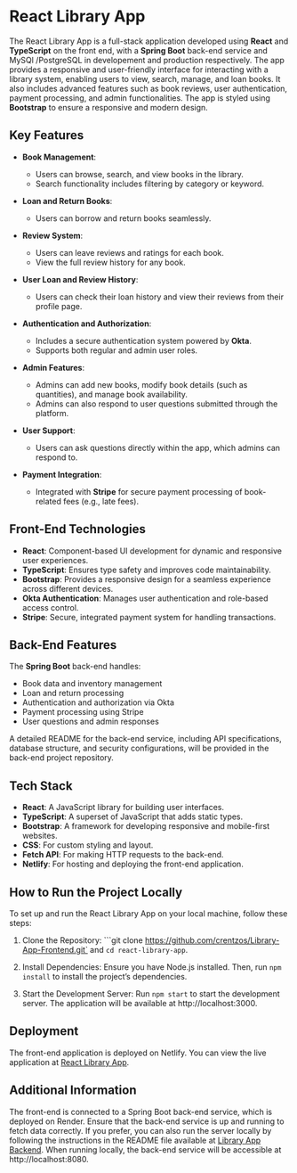# React Library App

The React Library App is a full-stack application developed using **React** and **TypeScript** on the front end, with a **Spring Boot** back-end service and MySQl /PostgreSQL in developement and production respectively. The app provides a responsive and user-friendly interface for interacting with a library system, enabling users to view, search, manage, and loan books. It also includes advanced features such as book reviews, user authentication, payment processing, and admin functionalities. The app is styled using **Bootstrap** to ensure a responsive and modern design.

## Key Features

- **Book Management**: 
  - Users can browse, search, and view books in the library.
  - Search functionality includes filtering by category or keyword.
  
- **Loan and Return Books**: 
  - Users can borrow and return books seamlessly.
  
- **Review System**: 
  - Users can leave reviews and ratings for each book.
  - View the full review history for any book.

- **User Loan and Review History**: 
  - Users can check their loan history and view their reviews from their profile page.
  
- **Authentication and Authorization**: 
  - Includes a secure authentication system powered by **Okta**.
  - Supports both regular and admin user roles.
  
- **Admin Features**: 
  - Admins can add new books, modify book details (such as quantities), and manage book availability.
  - Admins can also respond to user questions submitted through the platform.

- **User Support**: 
  - Users can ask questions directly within the app, which admins can respond to.

- **Payment Integration**: 
  - Integrated with **Stripe** for secure payment processing of book-related fees (e.g., late fees).

## Front-End Technologies

- **React**: Component-based UI development for dynamic and responsive user experiences.
- **TypeScript**: Ensures type safety and improves code maintainability.
- **Bootstrap**: Provides a responsive design for a seamless experience across different devices.
- **Okta Authentication**: Manages user authentication and role-based access control.
- **Stripe**: Secure, integrated payment system for handling transactions.

## Back-End Features

The **Spring Boot** back-end handles:
- Book data and inventory management
- Loan and return processing
- Authentication and authorization via Okta
- Payment processing using Stripe
- User questions and admin responses

A detailed README for the back-end service, including API specifications, database structure, and security configurations, will be provided in the back-end project repository.


## Tech Stack

- **React**: A JavaScript library for building user interfaces.
- **TypeScript**: A superset of JavaScript that adds static types.
- **Bootstrap**: A framework for developing responsive and mobile-first websites.
- **CSS**: For custom styling and layout.
- **Fetch API**: For making HTTP requests to the back-end.
- **Netlify**: For hosting and deploying the front-end application.


## How to Run the Project Locally

To set up and run the React Library App on your local machine, follow these steps: 

1. Clone the Repository: ```git clone https://github.com/crentzos/Library-App-Frontend.git` and `cd react-library-app`.

2. Install Dependencies: Ensure you have Node.js installed. Then, run `npm install` to install the project’s dependencies.

3. Start the Development Server: Run `npm start` to start the development server. The application will be available at http://localhost:3000.

## Deployment

The front-end application is deployed on Netlify. You can view the live application at [React Library App](https://my-react-library-app.netlify.app).

## Additional Information

The front-end is connected to a Spring Boot back-end service, which is deployed on Render. Ensure that the back-end service is up and running to fetch data correctly. If you prefer, you can also run the server locally by following the instructions in the README file available at [Library App Backend](https://github.com/crentzos/Library-App-Backend.git). When running locally, the back-end service will be accessible at http://localhost:8080. 
